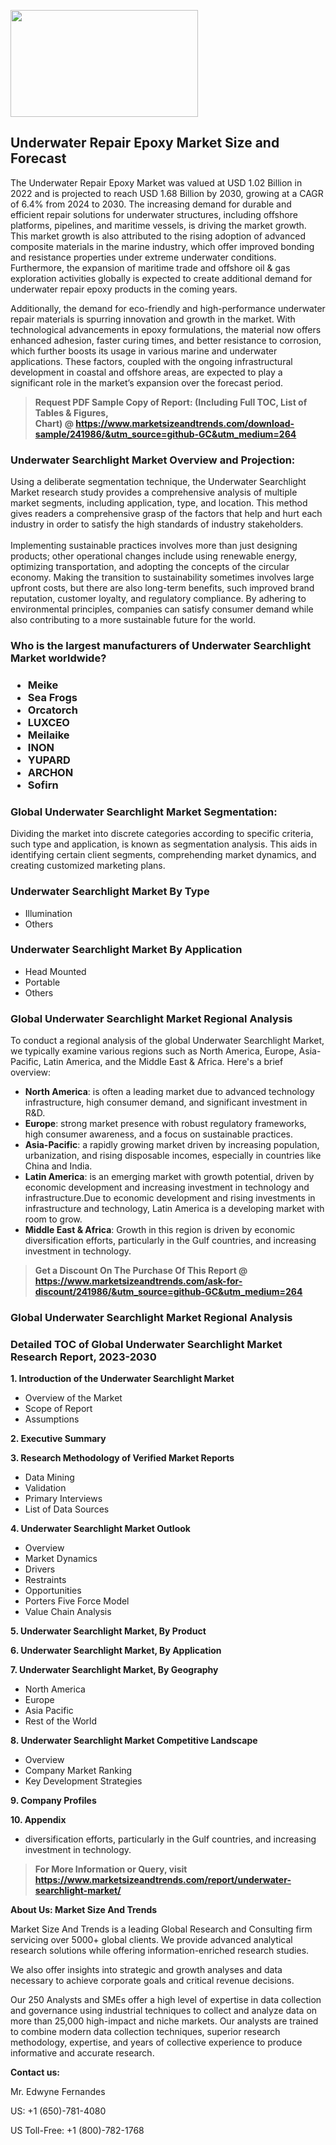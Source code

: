 <p><img class="alignnone size-medium wp-image-20088" src="https://ffe5etoiles.com/wp-content/uploads/2024/12/MST1-300x171.png" alt="" width="300" height="171" /></p><h2>Underwater Repair Epoxy Market Size and Forecast</h2><p>The Underwater Repair Epoxy Market was valued at USD 1.02 Billion in 2022 and is projected to reach USD 1.68 Billion by 2030, growing at a CAGR of 6.4% from 2024 to 2030. The increasing demand for durable and efficient repair solutions for underwater structures, including offshore platforms, pipelines, and maritime vessels, is driving the market growth. This market growth is also attributed to the rising adoption of advanced composite materials in the marine industry, which offer improved bonding and resistance properties under extreme underwater conditions. Furthermore, the expansion of maritime trade and offshore oil & gas exploration activities globally is expected to create additional demand for underwater repair epoxy products in the coming years.</p><p>Additionally, the demand for eco-friendly and high-performance underwater repair materials is spurring innovation and growth in the market. With technological advancements in epoxy formulations, the material now offers enhanced adhesion, faster curing times, and better resistance to corrosion, which further boosts its usage in various marine and underwater applications. These factors, coupled with the ongoing infrastructural development in coastal and offshore areas, are expected to play a significant role in the market’s expansion over the forecast period.</p></p><blockquote id="" class=""><strong>Request PDF Sample Copy of Report: (Including Full TOC, List of Tables &amp; Figures, Chart)&nbsp;@&nbsp;<strong><a href="https://www.marketsizeandtrends.com/download-sample/241986/&utm_source=github-GC&utm_medium=264" target="_blank">https://www.marketsizeandtrends.com/download-sample/241986/&utm_source=github-GC&utm_medium=264</a></strong></strong></blockquote><h3 id="" class="">Underwater Searchlight Market&nbsp;Overview and Projection:</h3><p id="" class="">Using a deliberate segmentation technique, the Underwater Searchlight Market research study provides a comprehensive analysis of multiple market segments, including application, type, and location. This method gives readers a comprehensive grasp of the factors that help and hurt each industry in order to satisfy the high standards of industry stakeholders. <br /> <br />Implementing sustainable practices involves more than just designing products; other operational changes include using renewable energy, optimizing transportation, and adopting the concepts of the circular economy. Making the transition to sustainability sometimes involves large upfront costs, but there are also long-term benefits, such improved brand reputation, customer loyalty, and regulatory compliance. By adhering to environmental principles, companies can satisfy consumer demand while also contributing to a more sustainable future for the world.</p><h3 id="" class="">Who is the largest manufacturers of&nbsp;Underwater Searchlight Market worldwide?</h3><h3 class=""><p><ul><li>Meike </li><li> Sea Frogs </li><li> Orcatorch </li><li> LUXCEO </li><li> Meilaike </li><li> INON </li><li> YUPARD </li><li> ARCHON </li><li> Sofirn</li></ul></p></h3><h3 id="" class="">Global&nbsp;Underwater Searchlight Market Segmentation:</h3><p id="" class="">Dividing the market into discrete categories according to specific criteria, such type and application, is known as segmentation analysis. This aids in identifying certain client segments, comprehending market dynamics, and creating customized marketing plans.</p><h3 id="" class="">Underwater Searchlight Market&nbsp;By Type</h3><p><p><ul><li>Illumination</li><li> Others</p></li></ul></p></p><h3 id="" class="">Underwater Searchlight Market&nbsp;By Application</h3><p class=""><p><ul><li>Head Mounted</li><li> Portable</li><li> Others</li></ul></p></p><h3 id="" class="">Global Underwater Searchlight Market Regional Analysis</h3><p id="" class="">To conduct a regional analysis of the global Underwater Searchlight Market, we typically examine various regions such as North America, Europe, Asia-Pacific, Latin America, and the Middle East &amp; Africa. Here's a brief overview:</p><ul><li><strong>North America</strong>: is often a leading market due to advanced technology infrastructure, high consumer demand, and significant investment in R&amp;D.</li><li><strong>Europe</strong>: strong market presence with robust regulatory frameworks, high consumer awareness, and a focus on sustainable practices.</li><li><strong>Asia-Pacific</strong>: a rapidly growing market driven by increasing population, urbanization, and rising disposable incomes, especially in countries like China and India.</li><li><strong>Latin America</strong>: is an emerging market with growth potential, driven by economic development and increasing investment in technology and infrastructure.Due to economic development and rising investments in infrastructure and technology, Latin America is a developing market with room to grow.</li><li><strong>Middle East &amp; Africa</strong>: Growth in this region is driven by economic diversification efforts, particularly in the Gulf countries, and increasing investment in technology.</li></ul><blockquote id="" class=""><strong>Get a Discount On The Purchase Of This Report @ <strong><a href="https://www.marketsizeandtrends.com/ask-for-discount/241986/&utm_source=github-GC&utm_medium=264" target="_blank">https://www.marketsizeandtrends.com/ask-for-discount/241986/&utm_source=github-GC&utm_medium=264</a></strong></strong></blockquote><h3 id="" class="">Global Underwater Searchlight Market Regional Analysis</h3><h3 id="" class="">Detailed TOC of Global Underwater Searchlight Market Research Report, 2023-2030</h3><p id="" class=""><strong>1. Introduction of the Underwater Searchlight Market</strong></p><ul><li>Overview of the Market</li><li>Scope of Report</li><li>Assumptions</li></ul><p id="" class=""><strong>2. Executive Summary</strong></p><p id="" class=""><strong>3. Research Methodology of Verified Market Reports</strong></p><ul><li>Data Mining</li><li>Validation</li><li>Primary Interviews</li><li>List of Data Sources</li></ul><p id="" class=""><strong>4. Underwater Searchlight Market Outlook</strong></p><ul><li>Overview</li><li>Market Dynamics</li><li>Drivers</li><li>Restraints</li><li>Opportunities</li><li>Porters Five Force Model</li><li>Value Chain Analysis</li></ul><p id="" class=""><strong>5. Underwater Searchlight Market, By Product</strong></p><p id="" class=""><strong>6. Underwater Searchlight Market, By Application</strong></p><p id="" class=""><strong>7. Underwater Searchlight Market, By Geography</strong></p><ul><li>North America</li><li>Europe</li><li>Asia Pacific</li><li>Rest of the World</li></ul><p id="" class=""><strong>8. Underwater Searchlight Market Competitive Landscape</strong></p><ul><li>Overview</li><li>Company Market Ranking</li><li>Key Development Strategies</li></ul><p id="" class=""><strong>9. Company Profiles</strong></p><p id="" class=""><strong>10. Appendix</strong></p><ul><li>diversification efforts, particularly in the Gulf countries, and increasing investment in technology.</li></ul><blockquote id="" class=""><strong>For More Information or Query, visit <strong><strong><a href="https://www.marketsizeandtrends.com/report/underwater-searchlight-market/" target="_blank">https://www.marketsizeandtrends.com/report/underwater-searchlight-market/</a></strong></strong></strong></blockquote><p id="" class=""><strong>About Us: Market Size And Trends</strong></p><p id="" class="">Market Size And Trends is a leading Global Research and Consulting firm servicing over 5000+ global clients. We provide advanced analytical research solutions while offering information-enriched research studies.</p><p id="" class="">We also offer insights into strategic and growth analyses and data necessary to achieve corporate goals and critical revenue decisions.</p><p id="" class="">Our 250 Analysts and SMEs offer a high level of expertise in data collection and governance using industrial techniques to collect and analyze data on more than 25,000 high-impact and niche markets. Our analysts are trained to combine modern data collection techniques, superior research methodology, expertise, and years of collective experience to produce informative and accurate research.</p><p id="" class=""><strong>Contact us:</strong></p><p id="" class="">Mr. Edwyne Fernandes</p><p id="" class="">US: +1 (650)-781-4080</p><p id="" class="">US Toll-Free: +1 (800)-782-1768</p>
